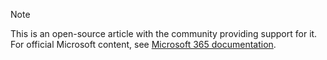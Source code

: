 > [!Note]
> This is an open-source article with the community providing support for it.  For official Microsoft content, see [Microsoft 365 documentation](https://docs.microsoft.com/microsoft-365).
